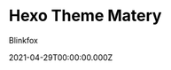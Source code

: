 ---
title: Hexo Theme Matery
github: https://github.com/blinkfox/hexo-theme-matery
demo: http://blinkfox.com/
license: Apache-2.0
author: Blinkfox
author_link: ''
author_twitter: ''
date: 2021-04-29T00:00:00.000Z
ssg:
  - Hexo
cms: null
css: null
category: null
description: A beautiful hexo blog theme with material design and responsive design.
draft: false
publish_date: '2018-08-27T16:38:12Z'
update_date: '2022-08-09T15:49:17Z'
github_star: 4506
github_fork: 1162
---